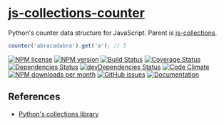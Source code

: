 [js-collections-counter](http://aureooms.github.io/js-collections-counter)
==

Python's counter data structure for JavaScript. Parent is
[js-collections](https://github.com/aureooms/js-collections).

```js
counter('abracadabra').get('a'); // 5
```

[![NPM license](http://img.shields.io/npm/l/@aureooms/js-collections-counter.svg?style=flat)](https://raw.githubusercontent.com/aureooms/js-collections-counter/master/LICENSE)
[![NPM version](http://img.shields.io/npm/v/@aureooms/js-collections-counter.svg?style=flat)](https://www.npmjs.org/package/@aureooms/js-collections-counter)
[![Build Status](http://img.shields.io/travis/aureooms/js-collections-counter.svg?style=flat)](https://travis-ci.org/aureooms/js-collections-counter)
[![Coverage Status](http://img.shields.io/coveralls/aureooms/js-collections-counter.svg?style=flat)](https://coveralls.io/r/aureooms/js-collections-counter)
[![Dependencies Status](http://img.shields.io/david/aureooms/js-collections-counter.svg?style=flat)](https://david-dm.org/aureooms/js-collections-counter#info=dependencies)
[![devDependencies Status](http://img.shields.io/david/dev/aureooms/js-collections-counter.svg?style=flat)](https://david-dm.org/aureooms/js-collections-counter#info=devDependencies)
[![Code Climate](http://img.shields.io/codeclimate/github/aureooms/js-collections-counter.svg?style=flat)](https://codeclimate.com/github/aureooms/js-collections-counter)
[![NPM downloads per month](http://img.shields.io/npm/dm/@aureooms/js-collections-counter.svg?style=flat)](https://www.npmjs.org/package/@aureooms/js-collections-counter)
[![GitHub issues](http://img.shields.io/github/issues/aureooms/js-collections-counter.svg?style=flat)](https://github.com/aureooms/js-collections-counter/issues)
[![Documentation](https://aureooms.github.io/js-collections-counter/badge.svg)](https://aureooms.github.io/js-collections-counter/source.html)

## References

  - [Python's collections library](https://docs.python.org/3.6/library/collections.html#collections.counter)
